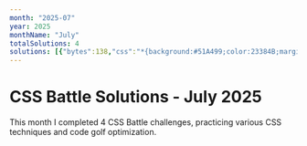 ```yaml
---
month: "2025-07"
year: 2025
monthName: "July"
totalSolutions: 4
solutions: [{"bytes":138,"css":"*{background:#51A499;color:23384B;margin:50 120;border-left:5em dotted;*{border-inline:5em solid;border-left-color:#0000;margin:40 0 20-80","date":"2025-07-01","difficulty":"medium","has_image":true,"screenshot":"target-1-comparison.png","target":182},{"bytes":182,"css":"*{background:#EFF8FE;+*{margin:50 50 40 40;border:solid#4F77FF;border-width:0 0 10 10;display:flex}p{background:#4F77FF;margin:var(--t,60)0 0 30;width:60;+p{width:50;--t:0;+p{--t:100","date":"2025-07-02","difficulty":"medium","has_image":true,"screenshot":"target-1-comparison.png","target":183},{"bytes":177,"css":"html{background:#CE636F;border-top:10ch solid#F7BED9;p{margin:-168 72;padding:120;border-radius:5ch;background:repeating-conic-gradient(#B44141 0 25%,#F7BED9 0 50%)0 0/20ch 20ch","date":"2025-07-03","difficulty":"medium","has_image":true,"screenshot":"target-1-comparison.png","target":184},{"bytes":208,"css":"p{margin:-10 57;padding:23% 0;border-inline:var(--b,60px)solid#D9D9D9;+p{margin:10 137;--b:55px;img{background:radial-gradient( at bottom,#D9D9D9 0 39.3%,#000 0 70.7%,#0000 0);padding:67.5 135;margin:-243-135","date":"2025-07-04","difficulty":"easy","has_image":true,"screenshot":"target-1-comparison.png","target":185}]
---
```


# CSS Battle Solutions - July 2025

This month I completed 4 CSS Battle challenges, practicing various CSS techniques and code golf optimization.


